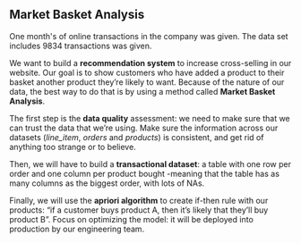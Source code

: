 ## Market Basket Analysis

One month's of online transactions in the company was given. The data set includes 9834 transactions was given.

We want to build a **recommendation system** to increase cross-selling in our website. Our goal is to show customers who have added a product to their basket another product they’re likely to want. Because of the nature of our data, the best way to do that is by using a method called **Market Basket Analysis**.

The first step is the **data quality** assessment: we need to make sure that we can trust the data that we’re using. Make sure the information across our datasets (_line_item_, _orders_ and _products_) is consistent, and get rid of anything too strange or to believe.

Then, we will have to build a **transactional dataset**: a table with one row per order and one column per product bought -meaning that the table has as many columns as the biggest order, with lots of NAs.

Finally, we will use the **apriori algorithm** to create if-then rule with our products: “if a customer buys product A, then it’s likely that they’ll buy product B”. Focus on optimizing the model: it will be deployed into production by our engineering team. 